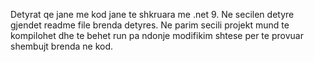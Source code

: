 Detyrat qe jane me kod jane te shkruara me .net 9.
Ne secilen detyre gjendet readme file brenda detyres.
Ne parim secili projekt mund te kompilohet dhe te behet run pa ndonje modifikim shtese per te provuar shembujt brenda ne kod.
